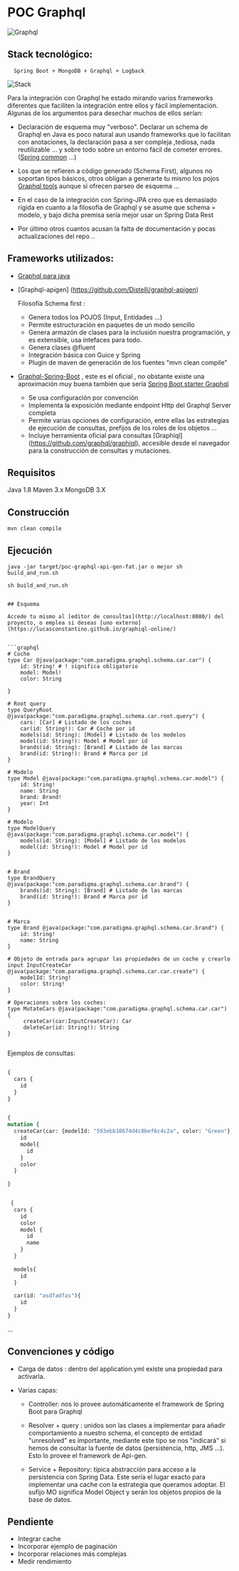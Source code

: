 # POC Graphql

![Graphql](doc/image/graphql.png)


## Stack tecnológico:

```
  Spring Boot + MongoDB + Graphql + Logback
```

![Stack](doc/image/stack.jpg)



Para la integración con Graphql he estado mirando varios frameworks diferentes que faciliten la integración entre ellos y fácil implementación. Algunas de los argumentos para desechar muchos de ellos serían:


  - Declaración de esquema muy "verboso". Declarar un schema de Graphql en Java es poco natural aun usando frameworks que lo facilitan con anotaciones, la declaración pasa a ser compleja ,tediosa, nada reutilizable ... y sobre todo sobre un entorno fácil de cometer errores. ([Spring common](https://github.com/oembedler/spring-graphql-common) ...)


  - Los que se refieren a código generado (Schema First), algunos no soportan tipos básicos, otros obligan a generarte tu mismo los pojos [Graphql tools](https://github.com/graphql-java/graphql-java-tools) aunque sí ofrecen parseo de esquema ...


  - En el caso de la integración con Spring-JPA creo que es demasiado rígida en cuanto a la filosofía de Graphql y se asume que schema = modelo, y bajo
  dicha premisa sería mejor usar un Spring Data Rest


  - Por último otros cuantos acusan la falta de documentación y pocas actualizaciones del repo ..


## Frameworks utilizados:

- [Graphql para java](https://github.com/graphql-java/graphql-java)
- [Graphql-apigen] (https://github.com/Distelli/graphql-apigen) 
      
      
	Filosofía Schema first :
	- Genera todos los POJOS (Input, Entidades …) 
	- Permite estructuración en paquetes de un modo sencillo
	- Genera armazón de clases para la inclusión nuestra programación, y es extensible, usa intefaces para todo.
	- Genera clases @fluent
	- Integración básica con Guice y Spring
	- Plugin de maven de generación de los fuentes "mvn clean compile" 

- [Graphql-Spring-Boot](https://github.com/graphql-java/graphql-spring-boot) , este es el oficial , no obstante existe una aproximación muy buena también que sería
     [Spring Boot starter Graphql](https://github.com/merapar/spring-boot-starter-graphql)

	- Se usa configuración por convención
	- Implementa la exposición mediante endpoint Http del Graphql Server completa
	- Permite varias opciones de configuración, entre ellas las estrategias de ejecución de consultas, prefijos de los roles de los objetos ...
	- Incluye herramienta oficial para consultas [Graphiql] (https://github.com/graphql/graphiql), accesible desde el navegador para la construcción de consultas y mutaciones.



## Requisitos

Java 1.8
Maven 3.x
MongoDB 3.X

## Construcción

```
mvn clean compile
```

## Ejecución

```
java -jar target/poc-graphql-api-gen-fat.jar o mejor sh build_and_run.sh
```

```
sh build_and_run.sh


## Esquema

Accede tu mismo al [editor de consultas](http://localhost:8080/) del proyecto, o emplea si deseas [uno externo](https://lucasconstantino.github.io/graphiql-online/)


```graphql
# Coche
type Car @java(package:"com.paradigma.graphql.schema.car.car") {
    id: String! # ! significa obligatorio
    model: Model!
    color: String
    
}

# Root query
type QueryRoot @java(package:"com.paradigma.graphql.schema.car.root.query") {
    cars: [Car] # Listado de los coches
    car(id: String!): Car # Coche por id 
    models(id: String): [Model] # Listado de los modelos
    model(id: String!): Model # Model por id 
    brands(id: String): [Brand] # Listado de las marcas
    brand(id: String!): Brand # Marca por id 
}

# Modelo
type Model @java(package:"com.paradigma.graphql.schema.car.model") {
    id: String!
    name: String
    brand: Brand!
    year: Int
}

# Modelo
type ModelQuery @java(package:"com.paradigma.graphql.schema.car.model") {
    models(id: String): [Model] # Listado de los modelos
    model(id: String!): Model # Model por id 
}


# Brand
type BrandQuery @java(package:"com.paradigma.graphql.schema.car.brand") {
    brands(id: String): [Brand] # Listado de las marcas
    brand(id: String!): Brand # Marca por id 
}


# Marca
type Brand @java(package:"com.paradigma.graphql.schema.car.brand") {
    id: String!
    name: String
}

# Objeto de entrada para agrupar las propiedades de un coche y crearlo
input InputCreateCar @java(package:"com.paradigma.graphql.schema.car.car.create") {
    modelId: String!
    color: String!
}

# Operaciones sobre los coches:
type MutateCars @java(package:"com.paradigma.graphql.schema.car.car") {
     createCar(car:InputCreateCar): Car
     deleteCar(id: String!): String
}


```

Ejemplos de consultas:

```graphql

{
  cars {
    id
  }
}

```

```graphql

{
mutation {
  createCar(car: {modelId: "593ebb10674d4c0bef6c4c2a", color: "Green"}) {
    id
    model{
      id
    }
    color
  }
 
}

```





```graphql

 {
  cars {
    id
    color
    model {
      id
      name
    }
  }
 
  models{
    id
  }
  
  car(id: "asdfadfas"){
    id
  }
}

```

...


## Convenciones y código

- Carga de datos : dentro del application.yml existe una propiedad para activarla.

- Varias capas:
 	
 	- Controller: nos lo provee automáticamente el  framework de Spring Boot para Graphql
 	
 	- Resolver + query : unidos son las clases a implementar para añadir comportamiento a nuestro schema, el concepto de entidad "unresolved" es importante, mediante este tipo se nos "indicará" si hemos de consultar la fuente de datos (persistencia, http, JMS ...). Esto lo provee el framework de Api-gen.
 	
 	- Service + Repository: típica abstracción para acceso a la persistencia con Spring Data. Este sería el lugar exacto para implementar una cache con la estrategia que queramos adoptar. El sufijo MO significa Model Object y serán los objetos propios de la base de datos.
 	

## Pendiente

 - Integrar cache
 - Incorporar ejemplo de paginación
 - Incorporar relaciones más complejas
 - Medir rendimiento






